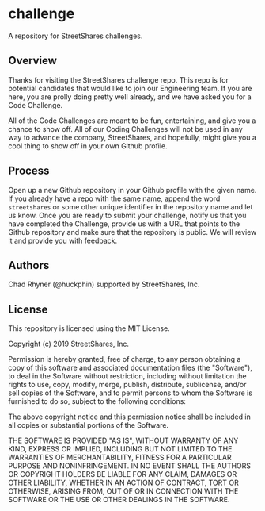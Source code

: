 # challenge
A repository for StreetShares challenges.

## Overview

Thanks for visiting the StreetShares challenge repo. This repo is for potential candidates that would like to join our Engineering team. If you are here, you are prolly doing pretty well already, and we have asked you for a Code Challenge.

All of the Code Challenges are meant to be fun, entertaining, and give you a chance to show off. All of our Coding Challenges will not be used in any way to advance the company, StreetShares, and hopefully, might give you a cool thing to show off in your own Github profile.

## Process

Open up a new Github repository in your Github profile with the given name. If you already have a repo with the same name, append the word `streetshares` or some other unique identifier in the repository name and let us know. Once you are ready to submit your challenge, notify us that you have completed the Challenge, provide us with a URL that points to the Github repository and make sure that the repository is public. We will review it and provide you with feedback.

 ## Authors
 
 Chad Rhyner (@huckphin) supported by StreetShares, Inc.
 
 ## License
 
This repository is licensed using the MIT License.
 
Copyright (c) 2019 StreetShares, Inc.

Permission is hereby granted, free of charge, to any person obtaining a copy
of this software and associated documentation files (the "Software"), to deal
in the Software without restriction, including without limitation the rights
to use, copy, modify, merge, publish, distribute, sublicense, and/or sell
copies of the Software, and to permit persons to whom the Software is
furnished to do so, subject to the following conditions:

The above copyright notice and this permission notice shall be included in all
copies or substantial portions of the Software.

THE SOFTWARE IS PROVIDED "AS IS", WITHOUT WARRANTY OF ANY KIND, EXPRESS OR
IMPLIED, INCLUDING BUT NOT LIMITED TO THE WARRANTIES OF MERCHANTABILITY,
FITNESS FOR A PARTICULAR PURPOSE AND NONINFRINGEMENT. IN NO EVENT SHALL THE
AUTHORS OR COPYRIGHT HOLDERS BE LIABLE FOR ANY CLAIM, DAMAGES OR OTHER
LIABILITY, WHETHER IN AN ACTION OF CONTRACT, TORT OR OTHERWISE, ARISING FROM,
OUT OF OR IN CONNECTION WITH THE SOFTWARE OR THE USE OR OTHER DEALINGS IN THE
SOFTWARE.
